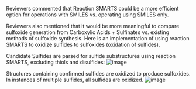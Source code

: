 Reviewers commented that Reaction SMARTS could be a more efficient option for operations with SMILES vs. operating using SMILES only. 

Reviewers also mentioned that it would be more meaningful to compare sulfoxide generation from Carboxylic Acids + Sulfinates vs. existing methods of sulfoxide synthesis.
Here is an implementation of using reaction SMARTS to oxidize sulfides to sulfoxides (oxidation of sulfides). 

Candidate Sulfides are parsed for sulfide substructures using reaction SMARTS, excluding thiols and disulfides:
![image](https://user-images.githubusercontent.com/49004818/183739427-1ca2b405-fba6-4b90-9f9b-4ca54d4dab9f.png)

Structures containing confirmed sulfides are oxidized to produce sulfoxides. In instances of multiple sulfides, all sulfides are oxidized.
![image](https://user-images.githubusercontent.com/49004818/183739652-40d0051e-482a-40e0-b9b0-a86b55901084.png)
